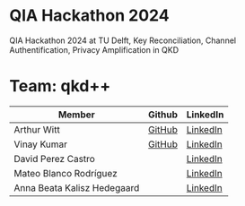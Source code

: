 # QIA Hackathon 2024
QIA Hackathon 2024 at TU Delft, Key Reconciliation, Channel Authentification, Privacy Amplification in QKD

# Team: qkd++

| Member                    | Github                                   | LinkedIn                                                                                 |
|-------------------------  |----------------------------------------  |------------------------------------------------------------------------------------------|
|Arthur Witt                |[GitHub](https://github.com/ArthurWitt)   |[LinkedIn](https://www.linkedin.com/in/arthur-witt-428454297/)                            |
|Vinay Kumar                |[GitHub](https://github.com/vk9696)       |[LinkedIn](https://www.linkedin.com/in/imvk9696/)                                         |
|David Perez Castro         |                                          |[LinkedIn](https://www.linkedin.com/in/david-perez-castro-0923701b9/)                     |
|Mateo Blanco Rodríguez     |                                          |[LinkedIn](https://www.linkedin.com/in/mateo-maximiliano-blanco-rodr%C3%ADguez-3b9b761ab/)|
|Anna Beata Kalisz Hedegaard|                                          |[LinkedIn](https://www.linkedin.com/in/annabeata/)                                        |
